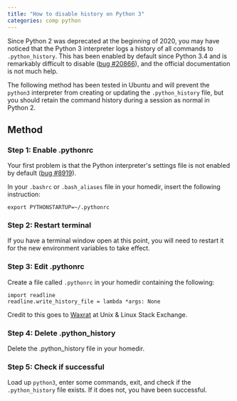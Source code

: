```yaml
---
title: "How to disable history on Python 3"
categories: comp python
---
```


Since Python 2 was deprecated at the beginning of 2020, you may have noticed
that the Python 3 interpreter logs a history of all commands to
`.python_history`. This has been enabled by default since Python 3.4 and is
remarkably difficult to disable ([bug #20866](https://bugs.python.org/issue20886)), and the official documentation is not much help.

The following method has been tested in Ubuntu and will prevent the `python3`
interpreter from creating or updating the `.python_history` file, but you should
retain the command history during a session as normal in Python 2.

## Method

### Step 1: Enable .pythonrc

Your first problem is that the Python interpreter's settings file is not enabled
by default ([bug #8919](https://bugs.python.org/issue8919)).

In your `.bashrc` or `.bash_aliases` file in your homedir, insert the following
instruction:

    export PYTHONSTARTUP=~/.pythonrc

### Step 2: Restart terminal

If you have a terminal window open at this point, you will need to restart it
for the new environment variables to take effect.

### Step 3: Edit .pythonrc

Create a file called `.pythonrc` in your homedir containing the following:

    import readline
    readline.write_history_file = lambda *args: None

Credit to this goes to [Waxrat](https://unix.stackexchange.com/a/297834)
at Unix & Linux Stack Exchange.

### Step 4: Delete .python_history

Delete the .python_history file in your homedir.

### Step 5: Check if successful

Load up `python3`, enter some commands, exit, and check if the `.python_history`
file exists. If it does not, you have been successful.
